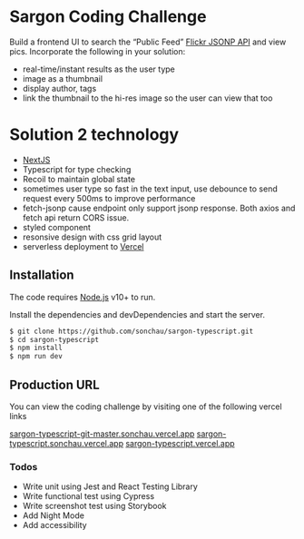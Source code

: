 # Sargon Coding Challenge

 Build a frontend UI to search the “Public Feed” [Flickr JSONP API](https://www.flickr.com/services/feeds/docs/photos_public/) and view pics. 
 Incorporate the following in your solution: 
  - real-time/instant results as the user type
  - image as a thumbnail
  - display author, tags
  - link the thumbnail to the hi-res image so the user can view that too

# Solution 2 technology
  - [NextJS](https://nextjs.org/)
  - Typescript for type checking
  - Recoil to maintain global state
  - sometimes user type so fast in the text input, use debounce to send request every 500ms to improve performance 
  - fetch-jsonp cause endpoint only support jsonp response. Both axios and fetch api return CORS issue.
  - styled component
  - resonsive design with css grid layout
  - serverless deployment to [Vercel](https://sargon-typescript.sonchau.vercel.app/)

## Installation

The code requires [Node.js](https://nodejs.org/) v10+ to run.

Install the dependencies and devDependencies and start the server.

```sh
$ git clone https://github.com/sonchau/sargon-typescript.git
$ cd sargon-typescript
$ npm install
$ npm run dev
```

## Production URL

You can view the coding challenge by visiting one of the following vercel links

[sargon-typescript-git-master.sonchau.vercel.app](sargon-typescript-git-master.sonchau.vercel.app)
[sargon-typescript.sonchau.vercel.app](sargon-typescript.sonchau.vercel.app)
[sargon-typescript.vercel.app](sargon-typescript.vercel.app)

### Todos
 - Write unit using Jest and React Testing Library
 - Write functional test using Cypress
 - Write screenshot test using Storybook
 - Add Night Mode
 - Add accessibility
